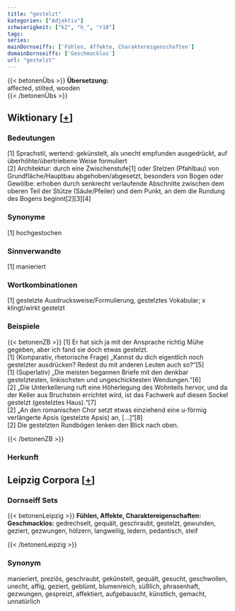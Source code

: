 ```yaml
---
title: "gestelzt"
kategorien: ["Adjektiv"]
schwierigkeit: ["k2", "h_", "r18"]
tags:
series:
mainDornseiffs: ['Fühlen, Affekte, Charaktereigenschaften']
domainDornseiffs: ['Geschmacklos']
url: "gestelzt"
---
```


{{< betonenÜbs >}}
**Übersetzung:**  
affected, stilted, wooden  
{{< /betonenÜbs >}}

## Wiktionary [[+](https://de.wiktionary.org/wiki/gestelzt)]

### Bedeutungen
[1] Sprachstil, wertend: gekünstelt, als unecht empfunden ausgedrückt, auf überhöhte/übertriebene Weise formuliert  
[2] Architektur: durch eine Zwischenstufe[1] oder Stelzen (Pfahlbau) von Grundfläche/Hauptbau abgehoben/abgesetzt, besonders von Bogen oder Gewölbe: erhoben durch senkrecht verlaufende Abschnitte zwischen dem oberen Teil der Stütze (Säule/Pfeiler) und dem Punkt, an dem die Rundung des Bogens beginnt[2][3][4]  

### Synonyme
[1] hochgestochen  

### Sinnverwandte
[1] manieriert  

### Wortkombinationen
[1] gestelzte Ausdrucksweise/Formulierung, gestelztes Vokabular; x klingt/wirkt gestelzt  

### Beispiele
{{< betonenZB >}}
[1] Er hat sich ja mit der Ansprache richtig Mühe gegeben, aber ich fand sie doch etwas gestelzt.  
[1] (Komparativ, rhetorische Frage) „Kannst du dich eigentlich noch gestelzter ausdrücken? Redest du mit anderen Leuten auch so?“[5]  
[1] (Superlativ) „Die meisten begannen Briefe mit den denkbar gestelztesten, linkischsten und ungeschicktesten Wendungen.“[6]  
[2] „Die Unterkellerung ruft eine Höherlegung des Wohnteils hervor, und da der Keller aus Bruchstein errichtet wird, ist das Fachwerk auf diesen Sockel gestelzt (gestelztes Haus).“[7]  
[2] „An den romanischen Chor setzt etwas einziehend eine u-förmig verlängerte Apsis (gestelzte Apsis) an, […]“[8]  
[2] Die gestelzten Rundbögen lenken den Blick nach oben.  

{{< /betonenZB >}}
### Herkunft
  


## Leipzig Corpora [[+](https://corpora.uni-leipzig.de/en/res?word=gestelzt&corpusId=deu_newscrawl-public_2018)]

### Dornseiff Sets
{{< betonenLeipzig >}}
**Fühlen, Affekte, Charaktereigenschaften:**  
**Geschmacklos:** gedrechselt, gequält, geschraubt, gestelzt, gewunden, geziert, gezwungen, hölzern, langweilig, ledern, pedantisch, steif  

{{< /betonenLeipzig >}}

### Synonym
manieriert, preziös, geschraubt, gekünstelt, gequält, gesucht, geschwollen, unecht, affig, geziert, geblümt, blumenreich, süßlich, phrasenhaft, gezwungen, gespreizt, affektiert, aufgebauscht, künstlich, gemacht, unnatürlich


